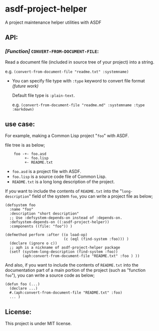 asdf-project-helper
===================

A project maintenance helper utilities with ASDF

## API:

### *[Function]* `CONVERT-FROM-DOCUMENT-FILE`:

Read a document file (included in source tree of your project) into a string.

e.g. `(convert-from-document-file "readme.txt" :systemname)`

* You can specify file type with `:type` keyword to convert file format *(future work)*

  Default file type is `:plain-text`.

  e.g. `(convert-from-document-file "readme.md" :systemname :type :markdown)`

## use case:
For example, making a Common Lisp project "`foo`" with ASDF.

file tree is as below;

        foo -+- foo.asd
             +- foo.lisp
             +- README.txt

* `foo.asd` is a project file with ASDF.
* `foo.lisp` is a source code file of Common Lisp.
* `README.txt` is a long long description of the project.

If *you* want to include the contents of `README.txt` into the "`long-description`" field of the system `foo`, you can write a project file as below;

    (defsystem foo
      :name "foo"
      :description "short description"
      ;; Use :defsystem-depends-on instead of :depends-on.
      :defsystem-depends-on ((:asdf-project-helper))
      :components ((file: "foo")) )

    (defmethod perform :after ((o load-op)
                               (c (eql (find-system :foo))) )
      (declare (ignore o c))
      ;; aph is a nickname of asdf-project-helper package
      (setf (system-long-description (find-system :foo))
            (aph:convert-from-document-file "README.txt" :foo ) ))

And also, if you want to include the contents of `README.txt` into the documentation part of a main portion of the project (such as "function `foo`"), you can write a source code as below;

    (defun foo (...)
      (declare ...)
      #.(aph:convert-from-document-file "README.txt" :foo)
      ... )

## License:
This project is under MIT license.
